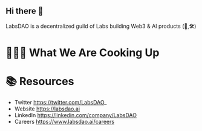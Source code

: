 ## Hi there 👋

LabsDAO is a decentralized guild of Labs building Web3 & AI products (🧪,🛠️)

# 👨🏽‍🍳 What We Are Cooking Up

# 📚 Resources
- Twitter https://twitter.com/LabsDAO_
- Website https://labsdao.ai
- LinkedIn https://linkedin.com/company/LabsDAO
- Careers https://www.labsdao.ai/careers
